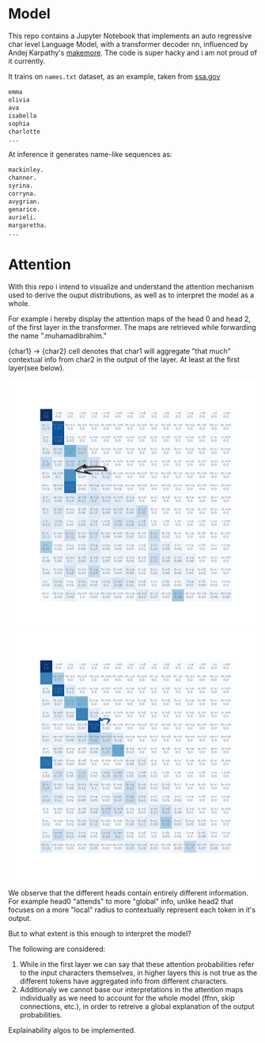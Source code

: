 # Model

This repo contains a Jupyter Notebook that implements an auto regressive char level Language Model, with a transformer decoder nn, influenced by Andej Karpathy's [makemore](https://github.com/karpathy/makemore). 
The code is super hacky and i am not proud of it currently.

It trains on `names.txt` dataset, as an example, taken from [ssa.gov](https://www.ssa.gov/oact/babynames/)
```
emma
olivia
ava
isabella
sophia
charlotte
...
```
At inference it generates name-like sequences as:
```
mackinley.
channer.
syrina.
corryna.
avygrian.
genarice.
aurieli.
margaretha.
...
```

# Attention

With this repo i intend to visualize and understand the attention mechanism used to derive the ouput distributions, as well as to interpret the model as a whole.

For example i hereby display the attention maps of the head 0 and head 2, of the first layer in the transformer.
The maps are retrieved while forwarding the name ".muhamadibrahim."

{char1} -> {char2} cell denotes that char1 will aggregate "that much" contextual info from char2 in the output of the layer. At least at the first layer(see below).

![0](head0.png)
![2](head2.png)

We observe that the different heads contain entirely different information. For example head0 "attends" to more "global" info, unlike head2 that focuses on a more "local" 
radius to contextually represent each token in it's output.

But to what extent is this enough to interpret the model?

The following are considered: 

1. While in the first layer we can say that these attention probabilities refer to the input characters themselves,
   in higher layers this is not true as the different tokens have aggregated info from different characters.
2. Additionaly we cannot base our interpretations in the attention maps individually as we need to account for the whole model (ffnn, skip connections, etc.),
   in order to retreive a global explanation of the output probabilities.

Explainability algos to be implemented.



